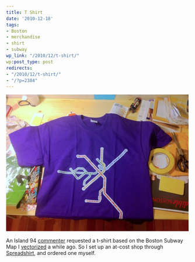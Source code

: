 ```yaml
---
title: T Shirt
date: '2010-12-18'
tags:
- Boston
- merchandise
- shirt
- subway
wp_link: "/2010/12/t-shirt/"
wp:post_type: post
redirects:
- "/2010/12/t-shirt/"
- "/?p=2384"
---
```


![](2010-12-18-T-Shirt/t-shirt-500x373.jpg "T Shirt")

An Island 94 [commenter](http://www.island94.org/2009/09/boston-subway-in-vector-format-svg/#comment-72879) requested a t-shirt based on the Boston Subway Map I [vectorized](http://www.island94.org/2009/09/boston-subway-in-vector-format-svg/) a while ago. So I set up an at-cost shop through [Spreadshirt](http://horseshoefab.spreadshirt.com/), and ordered one myself.
